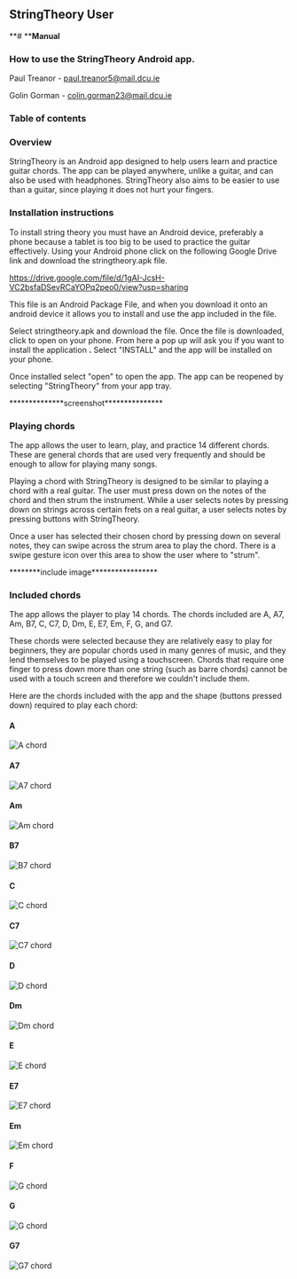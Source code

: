 ## **StringTheory User**
**#
 ****Manual**

###

### How to use the StringTheory Android app.













Paul Treanor - [paul.treanor5@mail.dcu.ie](mailto:paul.treanor5@mail.dcu.ie)

Golin Gorman - [colin.gorman23@mail.dcu.ie](mailto:colin.gorman23@mail.dcu.ie)



### Table of contents



### Overview

StringTheory is an Android app designed to help users learn and practice guitar chords. The app can be played anywhere, unlike a guitar, and can also be used with headphones. StringTheory also aims to be easier to use than a guitar, since playing it does not hurt your fingers.

### Installation instructions

To install string theory you must have an Android device, preferably a phone because a tablet is too big to be used to practice the guitar effectively. Using your Android phone click on the following Google Drive link and download the stringtheory.apk file.

https://drive.google.com/file/d/1gAI-JcsH-VC2bsfaDSevRCaYOPq2peo0/view?usp=sharing

This file is an Android Package File, and when you download it onto an android device it allows you to install and use the app included in the file.

Select stringtheory.apk and download the file. Once the file is downloaded, click to open on your phone. From here a pop up will ask you if you want to install the application **.** Select &quot;INSTALL&quot; and the app will be installed on your phone.

Once installed select &quot;open&quot; to open the app. The app can be reopened by selecting &quot;StringTheory&quot; from your app tray.

\*\*\*\*\*\*\*\*\*\*\*\*\*\*screenshot\*\*\*\*\*\*\*\*\*\*\*\*\*\*\*



### Playing chords

The app allows the user to learn, play, and practice 14 different chords. These are general chords that are used very frequently and should be enough to allow for playing many songs.

Playing a chord with StringTheory is designed to be similar to playing a chord with a real guitar. The user must press down on the notes of the chord and then strum the instrument. While a user selects notes by pressing down on strings across certain frets on a real guitar, a user selects notes by pressing buttons with StringTheory.

Once a user has selected their chosen chord by pressing down on several notes, they can swipe across the strum area to play the chord. There is a swipe gesture icon over this area to show the user where to &quot;strum&quot;.

\*\*\*\*\*\*\*\*include image\*\*\*\*\*\*\*\*\*\*\*\*\*\*\*\*\*



### Included chords

The app allows the player to play 14 chords. The chords included are A, A7, Am, B7, C, C7, D, Dm, E, E7, Em, F, G, and G7.

These chords were selected because they are relatively easy to play for beginners, they are popular chords used in many genres of music, and they lend themselves to be played using a touchscreen. Chords that require one finger to press down more than one string (such as barre chords) cannot be used with a touch screen and therefore we couldn&#39;t include them.

Here are the chords included with the app and the shape (buttons pressed down) required to play each chord:

#### A
![A chord](images/a.png)

#### A7
![A7 chord](images/a7.png)

#### Am
![Am chord](images/am.png)

#### B7
![B7 chord](images/b7.png)

#### C
![C chord](images/c.png)

#### C7
![C7 chord](images/c.png)

#### D
![D chord](images/d.png)

#### Dm
![Dm chord](images/dm.png)

#### E
![E chord](images/e.png)

#### E7
![E7 chord](images/e.png)

#### Em
![Em chord](images/Em.png)

#### F
![G chord](images/f.png)

#### G
![G chord](images/g.png)

#### G7
![G7 chord](images/g7.png)

